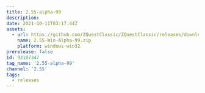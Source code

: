 ```yaml
---
title: 2.55-alpha-99
description: 
date: 2021-10-11T03:17:44Z
assets: 
  - url: https://github.com/ZQuestClassic/ZQuestClassic/releases/download/2.55-alpha-99/2.55-Win-Alpha-99.zip
    name: 2.55-Win-Alpha-99.zip
    platform: windows-win32
prerelease: false
id: 93107347
tag_name: '2.55-alpha-99'
channel: '2.55'
tags:
  - releases
---
```



